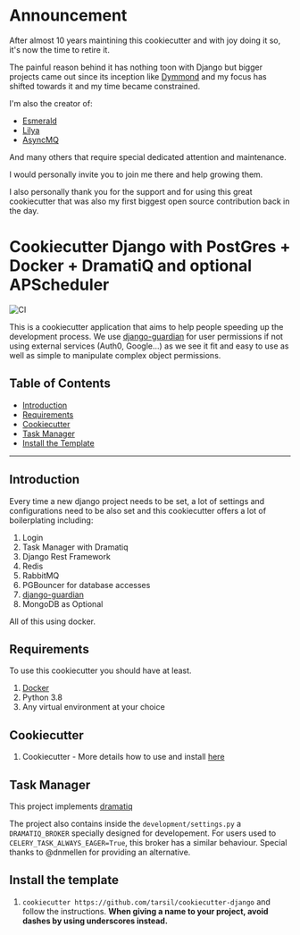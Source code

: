 # Announcement

After almost 10 years maintining this cookiecutter and with joy doing it so, it's now the time to retire it.

The painful reason behind it has nothing toon  with Django but bigger projects came out since its inception like [Dymmond](https://github.com/dymmond) and my focus has shifted towards it and my time became constrained.

I'm also the creator of:

* [Esmerald](https://esmerald.dev)
* [Lilya](https://lilya.dev)
* [AsyncMQ](https://asyncmq.dymmond.com)

And many others that require special dedicated attention and maintenance.

I would personally invite you to join me there and help growing them.

I also personally thank you for the support and for using this great cookiecutter that was also my first biggest open source contribution back in the day.

# Cookiecutter Django with PostGres + Docker + DramatiQ and optional APScheduler

![CI](https://github.com/tarsil/cookiecutter-django/actions/workflows/main.yml/badge.svg)

This is a cookiecutter application that aims to help people speeding up the development process.
We use [django-guardian](https://django-guardian.readthedocs.io/en/stable/) for user permissions
if not using external services (Auth0, Google...) as we see it fit and easy to use
as well as simple to manipulate complex object permissions.

## Table of Contents

- [Introduction](#introduction)
- [Requirements](#requirements)
- [Cookiecutter](#cookiecutter)
- [Task Manager](#task-manager)
- [Install the Template](#install-the-template)

---

## Introduction

Every time a new django project needs to be set, a lot of settings and configurations need to be
also set and this cookiecutter offers a lot of boilerplating including:

1. Login
2. Task Manager with Dramatiq
3. Django Rest Framework
4. Redis
5. RabbitMQ
6. PGBouncer for database accesses
7. [django-guardian](https://django-guardian.readthedocs.io/en/stable/)
8. MongoDB as Optional

All of this using docker.

## Requirements

To use this cookiecutter you should have at least.

1. [Docker](https://www.docker.com/products)
2. Python 3.8
3. Any virtual environment at your choice

## Cookiecutter

1. Cookiecutter - More details how to use and install [here](https://cookiecutter.readthedocs.io/en/latest/)

## Task Manager

This project implements [dramatiq](https://dramatiq.io/)

The project also contains inside the `development/settings.py` a `DRAMATIQ_BROKER` specially
designed for developement. For users used to `CELERY_TASK_ALWAYS_EAGER=True`, this broker
has a similar behaviour. Special thanks to @dnmellen for providing an alternative.

## Install the template

1. `cookiecutter https://github.com/tarsil/cookiecutter-django` and follow the instructions.
   **When giving a name to your project, avoid dashes by using underscores instead.**
